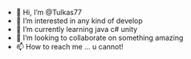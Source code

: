 - 👋 Hi, I’m @Tulkas77
- 👀 I’m interested in any kind of develop
- 🌱 I’m currently learning java c# unity
- 💞️ I’m looking to collaborate on something amazing
- 📫 How to reach me ... u cannot!

<!---
Tulkas77/Tulkas77 is a ✨ special ✨ repository because its `README.md` (this file) appears on your GitHub profile.
You can click the Preview link to take a look at your changes.
--->
